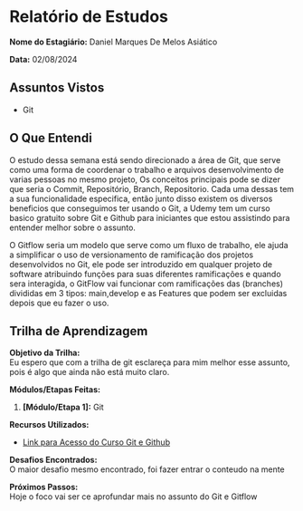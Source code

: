 # Relatório de Estudos

**Nome do Estagiário:** Daniel Marques De Melos Asiático

**Data:** 02/08/2024

## Assuntos Vistos

- Git

## O Que Entendi

O estudo dessa semana está sendo direcionado a área de Git, que serve como uma forma de coordenar o trabalho e arquivos desenvolvimento de varias pessoas no mesmo projeto, Os conceitos principais pode se dizer que seria o Commit, Repositório, Branch, Repositorio. Cada uma dessas tem a sua funcionalidade especifica, então junto disso existem os diversos beneficios que conseguimos ter usando o Git, a Udemy tem um curso basico gratuito sobre Git e Github para iniciantes que estou assistindo para entender melhor sobre o assunto.

O Gitflow seria um modelo que serve como um fluxo de trabalho, ele ajuda a simplificar o uso de versionamento de ramificação dos projetos desenvolvidos no Git, ele pode ser introduzido em qualquer projeto de software atribuindo funções para suas diferentes ramificações e quando sera interagida, o GitFlow vai funcionar com ramificações das (branches) divididas em 3 tipos: main,develop e as Features que podem ser excluidas depois que eu fazer o uso.

## Trilha de Aprendizagem

**Objetivo da Trilha:**  
Eu espero que com a trilha de git esclareça para mim melhor esse assunto, pois é algo que ainda não está muito claro.

**Módulos/Etapas Feitas:**  
1.  **[Módulo/Etapa 1]:** Git

**Recursos Utilizados:**  
- [Link para Acesso do Curso Git e Github](https://www.udemy.com/course/git-e-github-para-iniciantes/learn/lecture/5120544#overview)
 

**Desafios Encontrados:**  
O maior desafio mesmo encontrado, foi fazer entrar o conteudo na mente

**Próximos Passos:**  
Hoje o foco vai ser ce aprofundar mais no assunto do Git e Gitflow
